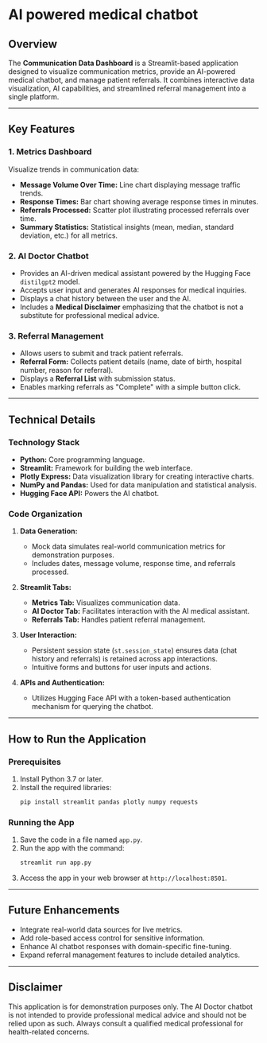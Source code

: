# AI powered medical chatbot

## **Overview**
The **Communication Data Dashboard** is a Streamlit-based application designed to visualize communication metrics, provide an AI-powered medical chatbot, and manage patient referrals. It combines interactive data visualization, AI capabilities, and streamlined referral management into a single platform.

---

## **Key Features**

### 1. **Metrics Dashboard**
Visualize trends in communication data:
- **Message Volume Over Time:** Line chart displaying message traffic trends.
- **Response Times:** Bar chart showing average response times in minutes.
- **Referrals Processed:** Scatter plot illustrating processed referrals over time.
- **Summary Statistics:** Statistical insights (mean, median, standard deviation, etc.) for all metrics.

### 2. **AI Doctor Chatbot**
- Provides an AI-driven medical assistant powered by the Hugging Face `distilgpt2` model.
- Accepts user input and generates AI responses for medical inquiries.
- Displays a chat history between the user and the AI.
- Includes a **Medical Disclaimer** emphasizing that the chatbot is not a substitute for professional medical advice.

### 3. **Referral Management**
- Allows users to submit and track patient referrals.
- **Referral Form:** Collects patient details (name, date of birth, hospital number, reason for referral).
- Displays a **Referral List** with submission status.
- Enables marking referrals as "Complete" with a simple button click.

---

## **Technical Details**

### **Technology Stack**
- **Python:** Core programming language.
- **Streamlit:** Framework for building the web interface.
- **Plotly Express:** Data visualization library for creating interactive charts.
- **NumPy and Pandas:** Used for data manipulation and statistical analysis.
- **Hugging Face API:** Powers the AI chatbot.

### **Code Organization**
1. **Data Generation:**
   - Mock data simulates real-world communication metrics for demonstration purposes.
   - Includes dates, message volume, response time, and referrals processed.

2. **Streamlit Tabs:**
   - **Metrics Tab:** Visualizes communication data.
   - **AI Doctor Tab:** Facilitates interaction with the AI medical assistant.
   - **Referrals Tab:** Handles patient referral management.

3. **User Interaction:**
   - Persistent session state (`st.session_state`) ensures data (chat history and referrals) is retained across app interactions.
   - Intuitive forms and buttons for user inputs and actions.

4. **APIs and Authentication:**
   - Utilizes Hugging Face API with a token-based authentication mechanism for querying the chatbot.

---

## **How to Run the Application**

### **Prerequisites**
1. Install Python 3.7 or later.
2. Install the required libraries:
   ```bash
   pip install streamlit pandas plotly numpy requests
   ```

### **Running the App**
1. Save the code in a file named `app.py`.
2. Run the app with the command:
   ```bash
   streamlit run app.py
   ```
3. Access the app in your web browser at `http://localhost:8501`.

---

## **Future Enhancements**
- Integrate real-world data sources for live metrics.
- Add role-based access control for sensitive information.
- Enhance AI chatbot responses with domain-specific fine-tuning.
- Expand referral management features to include detailed analytics.

---

## **Disclaimer**
This application is for demonstration purposes only. The AI Doctor chatbot is not intended to provide professional medical advice and should not be relied upon as such. Always consult a qualified medical professional for health-related concerns.
